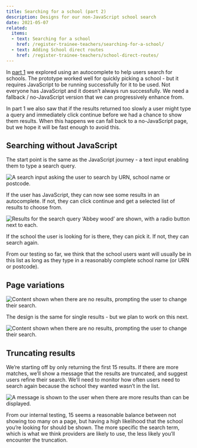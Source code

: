 ```yaml
---
title: Searching for a school (part 2)
description: Designs for our non-JavaScript school search
date: 2021-05-07
related:
  items:
  - text: Searching for a school
    href: /register-trainee-teachers/searching-for-a-school/
  - text: Adding School direct routes
    href: /register-trainee-teachers/school-direct-routes/
---
```


In [part 1](../searching-for-a-school) we explored using an autocomplete to help users search for schools. The prototype worked well for quickly picking a school - but it requires JavaScript to be running successfully for it to be used. Not everyone has JavaScript and it doesn’t always run successfully. We need a fallback / no-JavaScript version that we can progressively enhance from.

In part 1  we also saw that if the results returned too slowly a user might type a query and immediately click continue before we had a chance to show them results. When this happens we can fall back to a no-JavaScript page, but we hope it will be fast enough to avoid this.

## Searching without JavaScript

The start point is the same as the JavaScript journey - a text input enabling them to type a search query.

![A search input asking the user to search by URN, school name or postcode.](01-search-input.png)

If the user has JavaScript, they can now see some results in an autocomplete. If not, they can click continue and get a selected list of results to choose from.

![Results for the search query ‘Abbey wood’ are shown, with a radio button next to each.](02-search-results.png)

If the school the user is looking for is there, they can pick it. If not, they can search again.

From our testing so far, we think that the school users want will usually be in this list as long as they type in a reasonably complete school name (or URN or postcode).

## Page variations

![Content shown when there are no results, prompting the user to change their search.](03-no-results.png)

The design is the same for single results - but we plan to work on this next.

![Content shown when there are no results, prompting the user to change their search.](04-single-result.png)

## Truncating results

We’re starting off by only returning the first 15 results. If there are more matches, we’ll show a message that the results are truncated, and suggest users refine their search. We’ll need to monitor how often users need to search again because the school they wanted wasn’t in the list.

![A message is shown to the user when there are more results than can be displayed.](05-truncated-results.png)

From our internal testing, 15 seems a reasonable balance between not showing too many on a page, but having a high likelihood that the school you’re looking for should be shown. The more specific the search term, which is what we think providers are likely to use, the less likely you’ll encounter the truncation.
